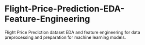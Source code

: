 # Flight-Price-Prediction-EDA-Feature-Engineering
Flight Price Prediction dataset EDA and feature engineering for data preprocessing and preparation for machine learning models.

